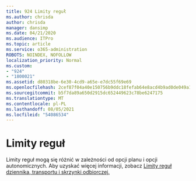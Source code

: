 ```yaml
---
title: 924 Limity reguł
ms.author: chrisda
author: chrisda
manager: dansimp
ms.date: 04/21/2020
ms.audience: ITPro
ms.topic: article
ms.service: o365-administration
ROBOTS: NOINDEX, NOFOLLOW
localization_priority: Normal
ms.custom:
- "924"
- "1800021"
ms.assetid: d80318be-6e30-4cd9-a65e-e7dc55f69e69
ms.openlocfilehash: 2cef87f04a40e150756b9ddc18fefab64e8acd4b9ad0de049a168b45c742d85a
ms.sourcegitcommit: b5f7da89a650d2915dc652449623c78be6247175
ms.translationtype: MT
ms.contentlocale: pl-PL
ms.lasthandoff: 08/05/2021
ms.locfileid: "54086534"
---
```

# <a name="rule-limits"></a>Limity reguł

Limity reguł mogą się różnić w zależności od opcji planu i opcji autonomicznych. Aby uzyskać więcej informacji, zobacz [Limity reguł dziennika, transportu i skrzynki odbiorczej.](https://technet.microsoft.com/library/exchange-online-limits.aspx)
